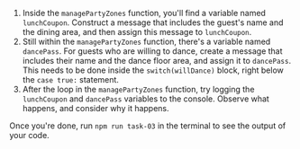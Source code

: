 1. Inside the `managePartyZones` function, you'll find a variable named `lunchCoupon`. Construct a message that includes the guest's name and the dining area, and then assign this message to `lunchCoupon`.
2. Still within the `managePartyZones` function, there's a variable named `dancePass`. For guests who are willing to dance, create a message that includes their name and the dance floor area, and assign it to `dancePass`. This needs to be done inside the `switch(willDance)` block, right below the `case true:` statement.
3. After the loop in the `managePartyZones` function, try logging the `lunchCoupon` and `dancePass` variables to the console. Observe what happens, and consider why it happens.

Once you're done, run `npm run task-03` in the terminal to see the output of your code.
